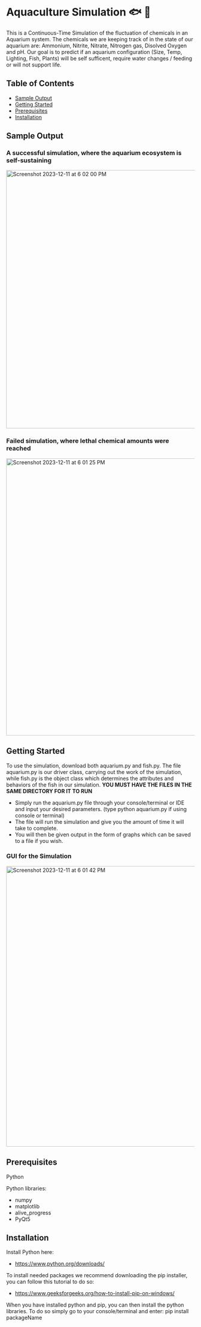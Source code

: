 # Aquaculture Simulation :fish: :seedling:

This is a Continuous-Time Simulation of the fluctuation of chemicals in an Aquarium system. The chemicals we are keeping track of in the state of our aquarium are: Ammonium, Nitrite, Nitrate, Nitrogen gas, Disolved Oxygen and pH. Our goal is to predict if an aquarium configuration (Size, Temp, Lighting, Fish, Plants) will be self sufficent, require water changes / feeding or will not support life. 

## Table of Contents
- [Sample Output](#sample-output)
- [Getting Started](#getting-started)
- [Prerequisites](#prerequisites)
- [Installation](#installation)

## Sample Output

<h3>A successful simulation, where the aquarium ecosystem is self-sustaining</h3>

<img width="690" alt="Screenshot 2023-12-11 at 6 02 00 PM" src="https://github.com/jacobsinclair/Aquaculture/assets/134180713/9688f011-9b32-4d30-8bcb-4e51e1d3cb7e">


<h3>Failed simulation, where lethal chemical amounts were reached</h3>

<img width="740" alt="Screenshot 2023-12-11 at 6 01 25 PM" src="https://github.com/jacobsinclair/Aquaculture/assets/134180713/540ff688-6cbf-4423-b9af-afe47659c27e">

## Getting Started
To use the simulation, download both aquarium.py and fish.py.
The file aquarium.py is our driver class, carrying out the work of the simulation, 
while fish.py is the object class which determines the attributes and behaviors of the fish
in our simulation. **YOU MUST HAVE THE FILES IN THE SAME DIRECTORY FOR IT TO RUN**

* Simply run the aquarium.py file through your console/terminal or IDE
  and input your desired parameters. (type python aquarium.py if using console or terminal)
* The file will run the simulation and give you the amount of time it will take to complete.
* You will then be given output in the form of graphs which can be saved to a file if you wish.

<h3>GUI for the Simulation</h3>

<img width="749" alt="Screenshot 2023-12-11 at 6 01 42 PM" src="https://github.com/jacobsinclair/Aquaculture/assets/134180713/5676aa01-3db5-4d2c-8b68-452db053d965">

## Prerequisites

Python

Python libraries:
* numpy
* matplotlib
* alive_progress
* PyQt5

## Installation

Install Python here:
* https://www.python.org/downloads/

To install needed packages we recommend downloading the pip installer, 
you can follow this tutorial to do so:
* https://www.geeksforgeeks.org/how-to-install-pip-on-windows/

When you have installed python and pip, you can then install the python libraries. 
To do so simply go to your console/terminal and enter: pip install packageName
